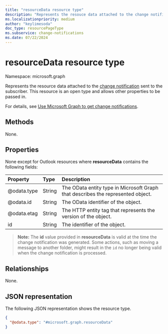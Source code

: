 ```yaml
---
title: "resourceData resource type"
description: "Represents the resouce data attached to the change notification sent to the subscriber."
ms.localizationpriority: medium
author: "keylimesoda"
doc_type: resourcePageType
ms.subservice: change-notifications
ms.date: 07/22/2024
---
```


# resourceData resource type

Namespace: microsoft.graph

Represents the resource data attached to the [change notification](../resources/changenotification.md) sent to the subscriber. This resource is an open type and allows other properties to be passed in.

For details, see [Use Microsoft Graph to get change notifications](change-notifications-api-overview.md).

## Methods

None.

## Properties

None except for Outlook resources where **resourceData** contains the following fields:

| Property | Type | Description |
|:---------|:-----|:------------|
| @odata.type | String | The OData entity type in Microsoft Graph that describes the represented object. |
| @odata.id | String | The OData identifier of the object. |
| @odata.etag | String | The HTTP entity tag that represents the version of the object. |
| id | String | The identifier of the object. |

> **Note:** The **id** value provided in **resourceData** is valid at the time the change notification was generated. Some actions, such as moving a message to another folder, might result in the `id` no longer being valid when the change notification is processed.

## Relationships

None.

## JSON representation

The following JSON representation shows the resource type.

<!-- {
  "blockType": "resource",
  "optionalProperties": [
    "@odata.type",
    "@odata.id",
    "@odata.etag",
    "id"
  ],
  "@odata.type": "microsoft.graph.resourceData"
}-->

```json
{
  "@odata.type": "#microsoft.graph.resourceData"
}
```

<!-- uuid: eb6c98ec-8257-4826-910e-5c603265257f
2020-05-25 14:57:30 UTC -->
<!--
{
  "type": "#page.annotation",
  "description": "change notification resource data resource",
  "keywords": "",
  "section": "documentation",
  "tocPath": "",
  "suppressions": []
}
-->

